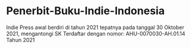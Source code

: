 # Penerbit-Buku-Indie-Indonesia
Indie Press awal berdiri di tahun 2021 tepatnya pada tanggal 30 Oktober 2021, mengantongi SK Terdaftar dengan nomor: AHU-0070030-AH.01.14 Tahun 2021
